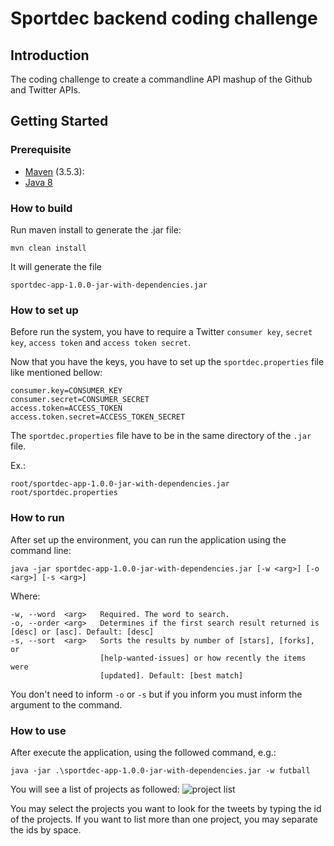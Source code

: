 # Sportdec backend coding challenge

## Introduction
The coding challenge to create a commandline API mashup of the Github and Twitter APIs.

## Getting Started

### Prerequisite
 - [Maven](https://maven.apache.org/download.cgi) (3.5.3): 
 - [Java 8](https://www.oracle.com/technetwork/pt/java/javase/downloads/jdk8-downloads-2133151.html) 

### How to build
Run maven install to generate the .jar file:

    mvn clean install

It will generate the file 

    sportdec-app-1.0.0-jar-with-dependencies.jar

### How to set up

Before run the system,  you have to require a Twitter `consumer key`, `secret key`, `access token` and `access token secret`.

Now that you have the keys, you have to set up the `sportdec.properties` file like mentioned bellow:

    consumer.key=CONSUMER_KEY
    consumer.secret=CONSUMER_SECRET
    access.token=ACCESS_TOKEN
    access.token.secret=ACCESS_TOKEN_SECRET

The `sportdec.properties` file have to be in the same directory of the `.jar` file.

Ex.:

    root/sportdec-app-1.0.0-jar-with-dependencies.jar
    root/sportdec.properties

### How to run
After set up the environment, you can run the application using the command line: 

    java -jar sportdec-app-1.0.0-jar-with-dependencies.jar [-w <arg>] [-o <arg>] [-s <arg>] 

Where:

    -w, --word  <arg>   Required. The word to search.
    -o, --order <arg>   Determines if the first search result returned is [desc] or [asc]. Default: [desc]
    -s, --sort  <arg>   Sorts the results by number of [stars], [forks], or
                        [help-wanted-issues] or how recently the items were
                        [updated]. Default: [best match]

You don't need to inform `-o` or `-s` but if you inform you must inform the argument to the command.

### How to use
After execute the application, using the followed command, e.g.:

    java -jar .\sportdec-app-1.0.0-jar-with-dependencies.jar -w futball

You will see a list of projects as followed:
![project list](https://user-images.githubusercontent.com/12553502/52680386-22c85200-2f30-11e9-99cb-80c6f6e02ffb.jpg)

You may select the projects you want to look for the tweets by typing the id of the projects. If you want to list more than one project, you may separate the ids by space.
